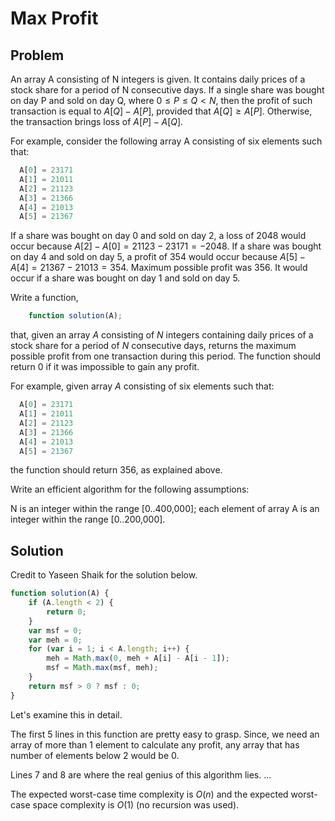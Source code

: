 # Max Profit

## Problem

An array A consisting of N integers is given. It contains daily prices of a stock share for a period of N consecutive days. If a single share was bought on day P and sold on day Q, where $0 ≤ P ≤ Q < N$, then the profit of such transaction is equal to $A[Q] − A[P]$, provided that $A[Q] ≥ A[P]$. Otherwise, the transaction brings loss of $A[P] − A[Q]$.

For example, consider the following array A consisting of six elements such that:

```js
  A[0] = 23171
  A[1] = 21011
  A[2] = 21123
  A[3] = 21366
  A[4] = 21013
  A[5] = 21367
```

If a share was bought on day $0$ and sold on day $2$, a loss of $2048$ would occur because $A[2] − A[0] = 21123 − 23171 = −2048$. If a share was bought on day $4$ and sold on day $5$, a profit of $354$ would occur because $A[5] − A[4] = 21367 − 21013 = 354$. Maximum possible profit was $356$. It would occur if a share was bought on day $1$ and sold on day $5$.

Write a function,

```js
    function solution(A);
```

that, given an array $A$ consisting of $N$ integers containing daily prices of a stock share for a period of $N$ consecutive days, returns the maximum possible profit from one transaction during this period. The function should return $0$ if it was impossible to gain any profit.

For example, given array $A$ consisting of six elements such that:

```js
  A[0] = 23171
  A[1] = 21011
  A[2] = 21123
  A[3] = 21366
  A[4] = 21013
  A[5] = 21367
```

the function should return $356$, as explained above.

Write an efficient algorithm for the following assumptions:

N is an integer within the range [0..400,000];
each element of array A is an integer within the range [0..200,000].

## Solution

Credit to Yaseen Shaik for the solution below.

```js
function solution(A) {
    if (A.length < 2) {
        return 0;
    }
    var msf = 0;
    var meh = 0;
    for (var i = 1; i < A.length; i++) {
        meh = Math.max(0, meh + A[i] - A[i - 1]);
        msf = Math.max(msf, meh);
    }
    return msf > 0 ? msf : 0;
}
```

Let's examine this in detail.

The first 5 lines in this function are pretty easy to grasp. Since, we need an array of more than 1 element to calculate any profit, any array that has number of elements below 2 would be 0.

Lines 7 and 8 are where the real genius of this algorithm lies. ...

The expected worst-case time complexity is $O(n)$ and the expected worst-case space complexity is $O(1)$ (no recursion was used).